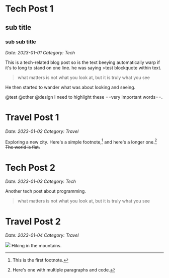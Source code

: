 # Tech Post 1
## sub title
### sub sub title
*Date: 2023-01-01*
*Category: Tech*

This is a tech-related blog post so is the text beeying automatically warp if it's to long to stand on one line. 
he was saying >test blockquote within text.
> what matters is not what you look at, but it is truly what you see

He then started to wander what was about looking and seeing.

@test @other @design
I need to highlight these ==very important words==.

# Travel Post 1
*Date: 2023-01-02*
*Category: Travel*

Exploring a new city.
Here's a simple footnote,[^1] and here's a longer one.[^bignote]
~~The world is flat.~~


[^1]: This is the first footnote.

[^bignote]: Here's one with multiple paragraphs and code.

# Tech Post 2
*Date: 2023-01-03*
*Category: Tech*

Another tech post about programming.

> what matters is not what you look at, but it is truly what you see

# Travel Post 2
*Date: 2023-01-04*
*Category: Travel*


![](https://dfstudio-d420.kxcdn.com/wordpress/wp-content/uploads/2019/06/digital_camera_photo-980x653.jpg)
Hiking in the mountains.
